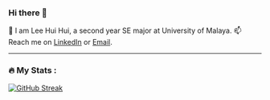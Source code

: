 ### Hi there 👋

:seedling: I am Lee Hui Hui, a second year SE major at University of Malaya. 
:mailbox: Reach me on <a href="www.linkedin.com/in/lee-hui-hui-979b90265">LinkedIn</a> or <a href="mailto:huihui5976@gmail.com">Email</a>.

---

### :fire: My Stats :
[![GitHub Streak](http://github-readme-streak-stats.herokuapp.com?user=leehuihuii&theme=dark&background=000000)](https://git.io/streak-stats)


<!--
**leehuihuii/leehuihuii** is a ✨ _special_ ✨ repository because its `README.md` (this file) appears on your GitHub profile.

Here are some ideas to get you started:

- 🔭 I’m currently working on ...
- 🌱 I’m currently learning ...
- 👯 I’m looking to collaborate on ...
- 🤔 I’m looking for help with ...
- 💬 Ask me about ...
- 📫 How to reach me: ...
- 😄 Pronouns: ...
- ⚡ Fun fact: ...
-->
